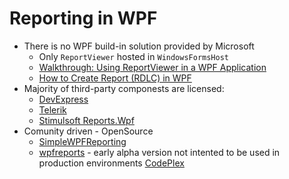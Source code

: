 # Reporting in WPF
* There is no WPF build-in solution provided by Microsoft
	* Only ```ReportViewer``` hosted in ```WindowsFormsHost```
	* [Walkthrough: Using ReportViewer in a WPF Application](https://msdn.microsoft.com/en-us/library/hh273267.aspx)
	* [How to Create Report (RDLC) in WPF](https://www.c-sharpcorner.com/UploadFile/013102/how-to-create-report-rdlc-in-wpf/)
* Majority of third-party componests are licensed:
	* [DevExpress](https://documentation.devexpress.com/xtrareports/8304/Getting-Started-with-DevExpress-Reporting/Adding-a-Report-to-Your-NET-Application/Adding-a-New-Report-to-a-WPF-Application)
	* [Telerik](https://docs.telerik.com/reporting/wpf-report-viewer-embedding-the-viewer)
	* [Stimulsoft Reports.Wpf](https://www.stimulsoft.com/en/products/reports-wpf)
* Comunity driven - OpenSource
	* [SimpleWPFReporting](https://github.com/maximcus/SimpleWPFReporting)
	* [wpfreports](https://github.com/WaltChen/wpfreports) - early alpha version not intented to be used in production environments [CodePlex](https://archive.codeplex.com/?p=wpfreports)
	